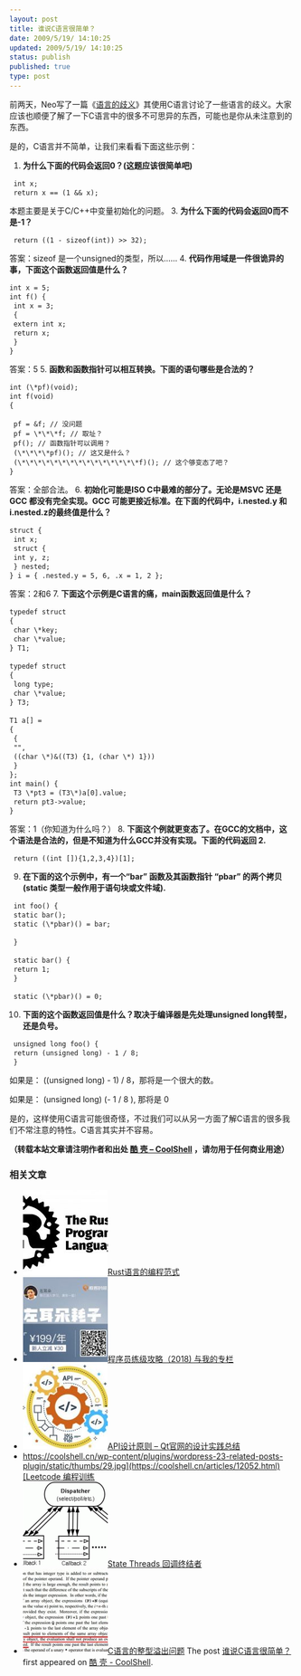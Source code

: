 ```yaml
---
layout: post
title: 谁说C语言很简单？
date: 2009/5/19/ 14:10:25
updated: 2009/5/19/ 14:10:25
status: publish
published: true
type: post
---
```



前两天，Neo写了一篇《[语言的歧义](https://coolshell.cn/articles/830.html)》其使用C语言讨论了一些语言的歧义。大家应该也顺便了解了一下C语言中的很多不可思异的东西，可能也是你从未注意到的东西。


是的，C语言并不简单，让我们来看看下面这些示例：


1. **为什么下面的代码会返回0？(这题应该很简单吧)**

```
 int x;
 return x == (1 && x);

```

本题主要是关于C/C++中变量初始化的问题。
3. **为什么下面的代码会返回0而不是-1？**

```
 return ((1 - sizeof(int)) >> 32);

```

答案：sizeof 是一个unsigned的类型，所以……
4. **代码作用域是一件很诡异的事，下面这个函数返回值是什么？**

```
int x = 5;
int f() {
 int x = 3;
 {
 extern int x;
 return x;
 }
}

```

答案：5
5. **函数和函数指针可以相互转换。下面的语句哪些是合法的？**

```
int (\*pf)(void);
int f(void)
{

 pf = &f; // 没问题
 pf = \*\*\*f; // 取址？
 pf(); // 函数指针可以调用？
 (\*\*\*\*pf)(); // 这又是什么？
 (\*\*\*\*\*\*\*\*\*\*\*\*\*\*\*f)(); // 这个够变态了吧？
}

```

答案：全部合法。
6. **初始化可能是ISO C中最难的部分了。无论是MSVC 还是GCC 都没有完全实现。GCC 可能更接近标准。在下面的代码中，i.nested.y 和i.nested.z的最终值是什么？**

```
struct {
 int x;
 struct {
 int y, z;
 } nested;
} i = { .nested.y = 5, 6, .x = 1, 2 };

```

答案：2和6
7. **下面这个示例是C语言的痛，main函数返回值是什么？**

```
typedef struct
{
 char \*key;
 char \*value;
} T1;

typedef struct
{
 long type;
 char \*value;
} T3;

T1 a[] =
{
 {
 "",
 ((char \*)&((T3) {1, (char \*) 1}))
 }
};
int main() {
 T3 \*pt3 = (T3\*)a[0].value;
 return pt3->value;
}

```

答案：1（你知道为什么吗？）
8. **下面这个例就更变态了。在GCC的文档中，这个语法是合法的，但是不知道为什么GCC并没有实现。下面的代码返回 2.**

```
 return ((int []){1,2,3,4})[1];

```
9. **在下面的这个示例中，有一个“bar” 函数及其函数指针 “pbar” 的两个拷贝(static 类型一般作用于语句块或文件域).**

```
 int foo() {
 static bar();
 static (\*pbar)() = bar;

 }

 static bar() {
 return 1;
 }

 static (\*pbar)() = 0;

```
10. **下面的这个函数返回值是什么？取决于编译器是先处理unsigned long转型，还是负号。**

```
 unsigned long foo() {
 return (unsigned long) - 1 / 8;
 }

```

如果是： ((unsigned long) - 1) / 8，那将是一个很大的数。  

如果是： (unsigned long) (- 1 / 8 ), 那将是 0


是的，这样使用C语言可能很奇怪，不过我们可以从另一方面了解C语言的很多我们不常注意的特性。C语言其实并不容易。




**（转载本站文章请注明作者和出处 [酷 壳 – CoolShell](https://coolshell.cn/) ，请勿用于任何商业用途）**



### 相关文章

* [![Rust语言的编程范式](../wp-content/uploads/2020/03/rust-social-wide-150x150.jpg)](https://coolshell.cn/articles/20845.html)[Rust语言的编程范式](https://coolshell.cn/articles/20845.html)
* [![程序员练级攻略（2018)  与我的专栏](../wp-content/uploads/2018/05/300x262-150x150.jpg)](https://coolshell.cn/articles/18360.html)[程序员练级攻略（2018) 与我的专栏](https://coolshell.cn/articles/18360.html)
* [![API设计原则 – Qt官网的设计实践总结](../wp-content/uploads/2017/07/api-design-300x278-2-150x150.jpg)](https://coolshell.cn/articles/18024.html)[API设计原则 – Qt官网的设计实践总结](https://coolshell.cn/articles/18024.html)
* [https://coolshell.cn/wp-content/plugins/wordpress-23-related-posts-plugin/static/thumbs/29.jpg](https://coolshell.cn/articles/12052.html)[Leetcode 编程训练](https://coolshell.cn/articles/12052.html)
* [![State Threads 回调终结者](../wp-content/uploads/2014/10/edsm-150x150.gif)](https://coolshell.cn/articles/12012.html)[State Threads 回调终结者](https://coolshell.cn/articles/12012.html)
* [![C语言的整型溢出问题](../wp-content/uploads/2014/04/c99-150x150.jpg)](https://coolshell.cn/articles/11466.html)[C语言的整型溢出问题](https://coolshell.cn/articles/11466.html)
The post [谁说C语言很简单？](https://coolshell.cn/articles/873.html) first appeared on [酷 壳 - CoolShell](https://coolshell.cn).